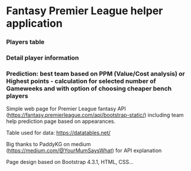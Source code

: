 # Fantasy Premier League helper application
### Players table
### Detail player information
### Prediction: best team based on PPM (Value/Cost analysis) or Highest points - calculation for selected number of Gameweeks and with option of choosing cheaper bench players


Simple web page for Premier League fantasy API (https://fantasy.premierleague.com/api/bootstrap-static/) including team help prediction page based on appearances.

Table used for data: https://datatables.net/ 

Big thanks to PaddyKG on medium (https://medium.com/@YourMumSaysWhat) for API explanation

Page design based on Bootstrap 4.3.1, HTML, CSS...

